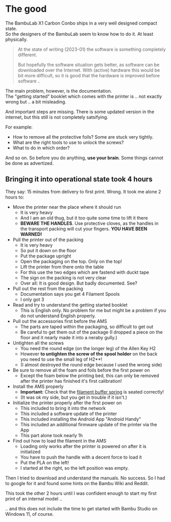 # The good

The BambuLab X1 Carbon Conbo ships in a very well designed compact state.  
So the designers of the BambuLab seem to know how to do it.  At least physically.

> At the state of writing (2023-01) the software is something completely different.
>
> But hopefully the software situation gets better, as software can be downloaded over the Internet.
> With (active) hardware this would be bit more difficult, so it is good that the hardware is improved before software ..

The main problem, however, is the documentation.  
The "getting started" booklet which comes with the printer is .. not exactly wrong but .. a bit misleading.

And important steps are missing.  There is some updated version in the internet, but this still is not completely satsifying.

For example:

- How to remove all the protective foils?  Some are stuck very tightly.
- What are the right tools to use to unlock the screws?
- What to do in which order?

And so on.  So before you do anything, **use your brain**.  Some things cannot be done as advertized.


## Bringing it into operational state took 4 hours

They say: 15 minutes from delivery to first print.  Wrong.  It took me alone 2 hours to:

- Move the printer near the place where it should run
  - It is very heavy
  - And I am an old thug, but it too quite some time to lift it there
  - **BEWARE THE HANDLES**.  Use protective cloves, as the handles in the transport packing will cut your fingers.  **YOU HAVE BEEN WARNED!**
- Pull the printer out of the packing
  - It is very heavy
  - So put it down on the floor
  - Put the package upright
  - Open the packaging on the top.  Only on the top!
  - Lift the printer from there onto the table
  - For this use the two edges which are fastend with duckt tape
  - The sign on the packing is not very clear
  - Over all:  It is good design.  But badly documented.  See?
- Pull out the rest from the packing
  - Documentation says you get 4 Filament Spools
  - I only got 3
- Read and try to understand the getting started booklet
  - This is English only.  No problem for me but might be a problem if you do not understand English properly.
- Pull out the accessories first before the AMS
  - The parts are taped within the packaging, so difficult to get out
  - Be careful to get them out of the package (I dropped a piece on the floor and it nearly made it into a neraby gully.) 
- Untighten all the screws
  - You need the round edge (on the longer leg) of the Allen Key H2
  - However **to untighten the screw of the spool holder** on the back you need to use the small leg of H2**!
  - (I almost destroyed the round edge because I used the wrong side)
- Be sure to remove all the foam and foils before the first power on
  - Except the foam below the printing bed, this can only be removed after the printer has finished it's first calibration!
- Install the AMS properly
  - **Important:** Check that the [filament buffer spring](https://wiki.bambulab.com/en/x1/troubleshooting/ams_buffer_signal_lost#h-2-check-the-buffer-spring-and-slider) is seated correctly!
  - (It was ok my side, but you get in trouble if it isn't.)
- Initialize the printer properly after the first power on
  - This included to bring it into the network
  - This included a software update of the printer
  - This included installing the Android App "Android Handy"
  - This included an additional firmware update of the printer via the App 
  - This part alone took nearly 1h
- Find out how to load the filament in the AMS
  - Loading only works after the printer is powered on after it is initialized
  - You have to push the handle with a decent force to load it
  - Put the PLA on the left!
  - I started at the right, so the left position was empty.

Then I tried to download and understand the manuals.  No success.
So I had to google for it and found some hints on the Bambu Wiki and Reddit.

This took the other 2 hours until I was confident enough to start my first print of an internal model ..

.. and this does not include the time to get started with Bambu Studio on Windows 11, of course.

